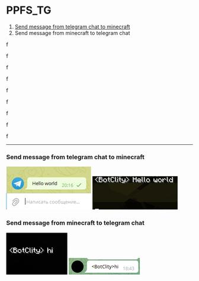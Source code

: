 # PPFS_TG

1. [Send message from telegram chat to minecraft](https://github.com/BotClity/PPFS_TG#send-message-from-telegram-chat-to-minecraft)
2. Send message from minecraft to telegram chat

f

f

f

f

f

f

f

f

f


---
### Send message from telegram chat to minecraft
![](https://raw.githubusercontent.com/BotClity/PPFS_TG/master/pictures/Screenshot_1.png)
![](https://raw.githubusercontent.com/BotClity/PPFS_TG/master/pictures/Screenshot_2.png)
### Send message from minecraft to telegram chat
![](https://raw.githubusercontent.com/BotClity/PPFS_TG/master/pictures/Screenshot_3.png)
![](https://raw.githubusercontent.com/BotClity/PPFS_TG/master/pictures/Screenshot_4.png)
